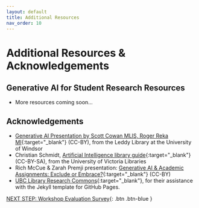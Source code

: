 ```yaml
---
layout: default
title: Additional Resources
nav_order: 10
---
```

# Additional Resources & Acknowledgements

## Generative AI for Student Research Resources
- More resources coming soon...

## Acknowledgements

- [Generative AI Presentation by Scott Cowan MLIS, Roger Reka MI](https://docs.google.com/presentation/d/1IVFsg0qVdbdc3ESvvihDYQYpCMAxzNiVvIG5LIoOWos/){:target="_blank"} (CC-BY), from the Leddy Library at the University of Windsor
- Christian Schmidt, [Artificial Intelligence library guide](https://libguides.uvic.ca/AI_Tools){:target="_blank"} (CC-BY-SA), from the University of Victoria Libraries
- Rich McCue & Zarah Premji presentation: [Generative AI & Academic Assignments: Exclude or Embrace?](https://docs.google.com/presentation/d/1Z7ulU4r8YO4AfHlRwaXLkTzM0V3rxN2bAo7aAD9S_jg/){:target="_blank"} (CC-BY)
- [UBC Library Research Commons](https://github.com/ubc-library-rc/){:target="_blank"}, for their assistance with the Jekyll template for GitHub Pages.

[NEXT STEP: Workshop Evaluation Survey](workshop-survey.html){: .btn .btn-blue }
